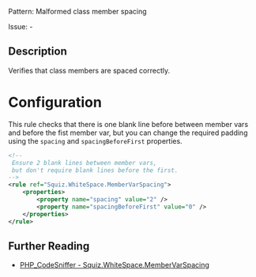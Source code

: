 Pattern: Malformed class member spacing

Issue: -

## Description

Verifies that class members are spaced correctly.

# Configuration

This rule checks that there is one blank line before between member vars and before the fist member var, but you can change the required padding using the `spacing` and `spacingBeforeFirst` properties.

```xml
<!--
 Ensure 2 blank lines between member vars,
 but don't require blank lines before the first.
-->
<rule ref="Squiz.WhiteSpace.MemberVarSpacing">
    <properties>
        <property name="spacing" value="2" />
        <property name="spacingBeforeFirst" value="0" />
    </properties>
</rule>
```

## Further Reading

* [PHP_CodeSniffer - Squiz.WhiteSpace.MemberVarSpacing](https://github.com/squizlabs/PHP_CodeSniffer/blob/master/src/Standards/Squiz/Sniffs/WhiteSpace/MemberVarSpacingSniff.php)